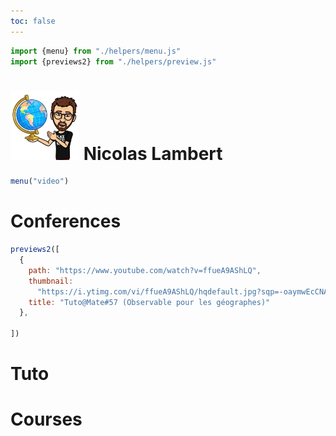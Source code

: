 ```yaml
---
toc: false
---
```


<link rel="stylesheet" href="css/style.css">

```js
import {menu} from "./helpers/menu.js"
import {previews2} from "./helpers/preview.js"
```

<div class = "hero"><h1> <img src="images/nico.jpg" width="110px"></img> Nicolas Lambert</h1></div>

```js
menu("video")
```


# Conferences

```js
previews2([
  {
    path: "https://www.youtube.com/watch?v=ffueA9AShLQ",
    thumbnail:
      "https://i.ytimg.com/vi/ffueA9AShLQ/hqdefault.jpg?sqp=-oaymwEcCNACELwBSFXyq4qpAw4IARUAAIhCGAFwAcABBg==&rs=AOn4CLDy3X6odhqHb-70zekTLutxOv1GYA",
    title: "Tuto@Mate#57 (Observable pour les géographes)"
  },
 
])
```

# Tuto



# Courses

